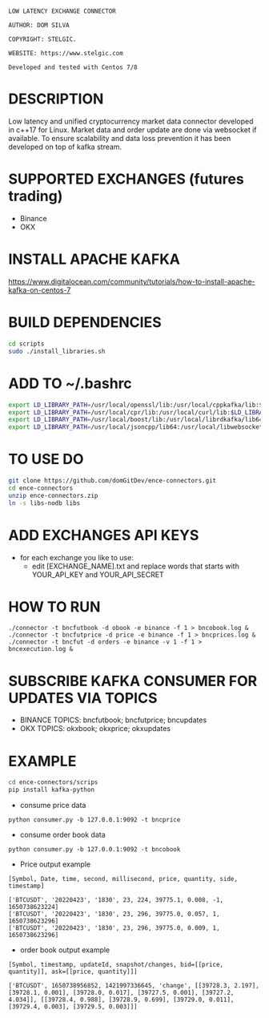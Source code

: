 # ##########################################################

    LOW LATENCY EXCHANGE CONNECTOR

    AUTHOR: DOM SILVA

    COPYRIGHT: STELGIC.

    WEBSITE: https://www.stelgic.com

    Developed and tested with Centos 7/8

# ##########################################################

# DESCRIPTION

Low latency and unified cryptocurrency market data connector developed in c++17 for Linux.
Market data and order update are done via websocket if available. To ensure scalability and data loss prevention it has been developed on top of kafka stream. 

# SUPPORTED EXCHANGES (futures trading) 

- Binance
- OKX

# INSTALL APACHE KAFKA

https://www.digitalocean.com/community/tutorials/how-to-install-apache-kafka-on-centos-7


# BUILD DEPENDENCIES

``` bash
cd scripts
sudo ./install_libraries.sh
```

# ADD TO ~/.bashrc

``` bash
export LD_LIBRARY_PATH=/usr/local/openssl/lib:/usr/local/cppkafka/lib:$LD_LIBRARY_PATH
export LD_LIBRARY_PATH=/usr/local/cpr/lib:/usr/local/curl/lib:$LD_LIBRARY_PATH
export LD_LIBRARY_PATH=/usr/local/boost/lib:/usr/local/librdkafka/lib64:$LD_LIBRARY_PATH
export LD_LIBRARY_PATH=/usr/local/jsoncpp/lib64:/usr/local/libwebsockets/lib:$LD_LIBRARY_PATH
```

# TO USE DO

``` bash
git clone https://github.com/domGitDev/ence-connectors.git 
cd ence-connectors
unzip ence-connectors.zip
ln -s libs-nodb libs
```

# ADD EXCHANGES API KEYS

- for each exchange you like to use:
    - edit [EXCHANGE_NAME].txt and replace words that starts with YOUR_API_KEY and  YOUR_API_SECRET


# HOW TO RUN

```
./connector -t bncfutbook -d obook -e binance -f 1 > bncobook.log &
./connector -t bncfutprice -d price -e binance -f 1 > bncprices.log &
./connector -t bncfut -d orders -e binance -v 1 -f 1 > bncexecution.log &
```

# SUBSCRIBE KAFKA CONSUMER FOR UPDATES VIA TOPICS

- BINANCE TOPICS: bncfutbook; bncfutprice; bncupdates
- OKX TOPICS: okxbook; okxprice; okxupdates


# EXAMPLE

``` bash
cd ence-connectors/scrips
pip install kafka-python
```
- consume price data
```
python consumer.py -b 127.0.0.1:9092 -t bncprice
```

- consume order book data
```
python consumer.py -b 127.0.0.1:9092 -t bncobook
```

- Price output example
```
[Symbol, Date, time, second, millisecond, price, quantity, side, timestamp]
```
```
['BTCUSDT', '20220423', '1830', 23, 224, 39775.1, 0.008, -1, 1650738623224]
['BTCUSDT', '20220423', '1830', 23, 296, 39775.0, 0.057, 1, 1650738623296]
['BTCUSDT', '20220423', '1830', 23, 296, 39775.0, 0.009, 1, 1650738623296]
```

- order book output example
```
[Symbol, timestamp, updateId, snapshot/changes, bid=[[price, quantity]], ask=[[price, quantity]]]
```

```
['BTCUSDT', 1650738956852, 1421997336645, 'change', [[39728.3, 2.197], [39728.1, 0.001], [39728.0, 0.017], [39727.5, 0.001], [39727.2, 4.034]], [[39728.4, 0.988], [39728.9, 0.699], [39729.0, 0.011], [39729.4, 0.003], [39729.5, 0.003]]]
```

